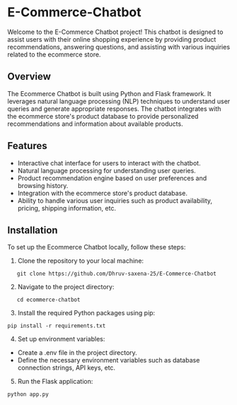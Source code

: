 # E-Commerce-Chatbot

Welcome to the E-Commerce Chatbot project! This chatbot is designed to assist users with their online shopping experience by providing product recommendations, answering questions, and assisting with various inquiries related to the ecommerce store.

## Overview

The Ecommerce Chatbot is built using Python and Flask framework. It leverages natural language processing (NLP) techniques to understand user queries and generate appropriate responses. The chatbot integrates with the ecommerce store's product database to provide personalized recommendations and information about available products.

## Features

- Interactive chat interface for users to interact with the chatbot.
- Natural language processing for understanding user queries.
- Product recommendation engine based on user preferences and browsing history.
- Integration with the ecommerce store's product database.
- Ability to handle various user inquiries such as product availability, pricing, shipping information, etc.

## Installation

To set up the Ecommerce Chatbot locally, follow these steps:

1. Clone the repository to your local machine:
```
   git clone https://github.com/Dhruv-saxena-25/E-Commerce-Chatbot
```

2. Navigate to the project directory:
```
   cd ecommerce-chatbot
```

3. Install the required Python packages using pip:
```
pip install -r requirements.txt
```

4. Set up environment variables:
- Create a .env file in the project directory.
- Define the necessary environment variables such as database connection strings, API keys, etc.
  
5. Run the Flask application:
```
python app.py
```
